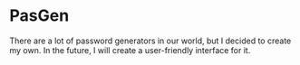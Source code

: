 # PasGen
There are a lot of password generators in our world, but I decided to create my own. In the future, I will create a user-friendly interface for it.
